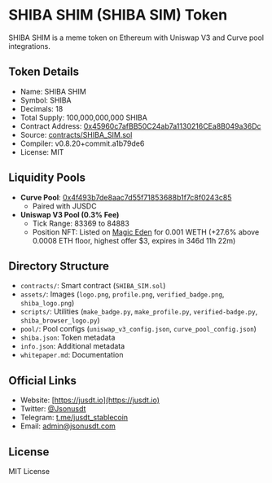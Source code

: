 # SHIBA SHIM (SHIBA SIM) Token

SHIBA SHIM is a meme token on Ethereum with Uniswap V3 and Curve pool integrations.

## Token Details
- Name: SHIBA SHIM
- Symbol: SHIBA
- Decimals: 18
- Total Supply: 100,000,000,000 SHIBA
- Contract Address: [0x45960c7afBB50C24ab7a1130216CEa8B049a36Dc](https://etherscan.io/address/0x45960c7afBB50C24ab7a1130216CEa8B049a36Dc)
- Source: [contracts/SHIBA_SIM.sol](contracts/SHIBA_SIM.sol)
- Compiler: v0.8.20+commit.a1b79de6
- License: MIT

## Liquidity Pools
- **Curve Pool**: [0x4f493b7de8aac7d55f71853688b1f7c8f0243c85](https://etherscan.io/address/0x4f493b7de8aac7d55f71853688b1f7c8f0243c85)
  - Paired with JUSDC
- **Uniswap V3 Pool (0.3% Fee)**
  - Tick Range: 83369 to 84883
  - Position NFT: Listed on [Magic Eden](https://magiceden.us) for 0.001 WETH (+27.6% above 0.0008 ETH floor, highest offer $3, expires in 346d 11h 22m)

## Directory Structure
- `contracts/`: Smart contract (`SHIBA_SIM.sol`)
- `assets/`: Images (`logo.png`, `profile.png`, `verified_badge.png`, `shiba_logo.png`)
- `scripts/`: Utilities (`make_badge.py`, `make_profile.py`, `verified-badge.py`, `shiba_browser_logo.py`)
- `pool/`: Pool configs (`uniswap_v3_config.json`, `curve_pool_config.json`)
- `shiba.json`: Token metadata
- `info.json`: Additional metadata
- `whitepaper.md`: Documentation

## Official Links
- Website: [https://jusdt.io](https://jusdt.io)
- Twitter: [@Jsonusdt](https://twitter.com/Jsonusdt)
- Telegram: [t.me/jusdt_stablecoin](https://t.me/jusdt_stablecoin)
- Email: [admin@jsonusdt.com](mailto:admin@jsonusdt.com)

## License
MIT License
